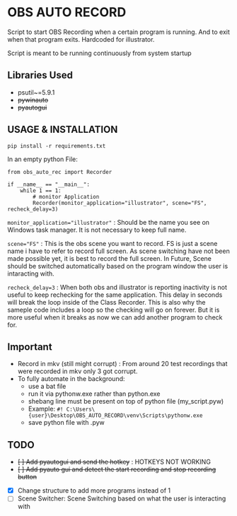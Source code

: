 # OBS AUTO RECORD
Script to start OBS Recording when a certain program is running. And to exit when that program exits. Hardcoded for illustrator.

Script is meant to be running continuously from system startup
## Libraries Used
- psutil~=5.9.1
- ~~pywinauto~~
- ~~pyautogui~~


## USAGE & INSTALLATION
`pip install -r requirements.txt`

In an empty python File:

```
from obs_auto_rec import Recorder

if __name__ == "__main__":
    while 1 == 1:
        # monitor Application
        Recorder(monitor_application="illustrator", scene="FS", recheck_delay=3)
```


`monitor_application="illustrator"` : Should be the name you see on Windows task
manager. It is not necessary to keep full name.

`scene="FS"` : This is the obs scene you want to record. FS is just a scene name 
i have to refer to record full screen. As scene switching have not been made possible yet,
it is best to record the full screen. In Future, Scene should be switched automatically
based on the program window the user is intaracting with.

`recheck_delay=3` : When both obs and illustrator is reporting inactivity is not useful
to keep rechecking for the same application. This delay in seconds will break the loop
inside of the Class Recorder. This is also why the sameple code includes a loop so the 
checking will go on forever. But it is more useful when it breaks as now we can add another
program to check for.


## Important
- Record in mkv (still might corrupt) : From around 20 test recordings that were recorded in mkv only 3 got corrupt.
- To fully automate in the background:
  - use a bat file 
  - run it via pythonw.exe rather than python.exe
  - shebang line must be present on top of python file (my_script.pyw)
  - Example: `#! C:\Users\{user}\Desktop\OBS_AUTO_RECORD\venv\Scripts\pythonw.exe`
  - save python file with .pyw

## TODO
- ~~[ ]  Add pyautogui and send the hotkey~~ : HOTKEYS NOT WORKING
- ~~[ ] Add pyauto gui and detect the start recording and stop recording button~~
- [x] Change structure to add more programs instead of 1
- [ ] Scene Switcher: Scene Switching based on what the user is interacting with
